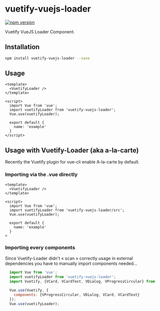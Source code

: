 # vuetify-vuejs-loader

[![npm version](https://badge.fury.io/js/vuetify-vuejs-loader.svg)](https://www.npmjs.com/package/vuetify-vuejs-loader)

Vuetify VueJS Loader Component.

## Installation

```sh
npm install vuetify-vuejs-loader --save
```

## Usage

```vue
<template>
  <VuetifyLoader />
</template>

<script>
  import Vue from 'vue';
  import vuetifyLoader from 'vuetify-vuejs-loader';
  Vue.use(vuetifyLoader);

  export default {
    name: 'example'
  }
</script>
```

## Usage with Vuetify-Loader (aka a-la-carte)

Recently the Vuetify plugin for vue-cli enable A-la-carte by default.

### Importing via the .vue directly

```vue
<template>
  <VuetifyLoader />
</template>

<script>
  import Vue from 'vue';
  import vuetifyLoader from 'vuetify-vuejs-loader/src';
  Vue.use(vuetifyLoader);

  export default {
    name: 'example'
  }
<
```

### Importing every components

Since Vuetify-Loader didn't « scan » correctly usage in external dependencies you have to manually import components needed…

```javascript
  import Vue from 'vue';
  import vuetifyLoader from 'vuetify-vuejs-loader';
  import Vuetify, {VCard, VCardText, VDialog, VProgressCircular} from 'vuetify/lib'
  
  Vue.use(Vuetify, {
    components: {VProgressCircular, VDialog, VCard, VCardText}
  });
  Vue.use(vuetifyLoader);
```
